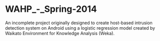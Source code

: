 # WAHP_-_Spring-2014
An incomplete project originally designed to create host-based intrusion detection system on Android using a logistic regression model created by Waikato Environment for Knowledge Analysis (Weka).
